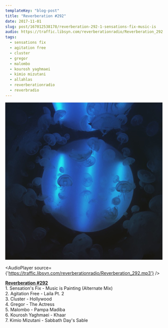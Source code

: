 ```yaml
---
templateKey: "blog-post"
title: "Reverberation #292"
date: 2017-11-01
slug: post/167012538178/reverberation-292-1-sensations-fix-music-is
audio: https://traffic.libsyn.com/reverberationradio/Reverberation_292.mp3
tags:
  - sensations fix
  - agitation free
  - cluster
  - gregor
  - malombo
  - kourosh yaghmaei
  - kimio mizutani
  - allahlas
  - reverberationradio
  - reverbradio
---
```


![Reverberation #292](../images/a49e98b7999e15e350faf87226615b224ce94105e7801205f5f9260380974636.png)

<AudioPlayer source={'https://traffic.libsyn.com/reverberationradio/Reverberation_292.mp3'} />

<p><b><a href="https://traffic.libsyn.com/reverberationradio/Reverberation_292.mp3">Reverberation #292</a></b><br />1. Sensation's Fix - Music is Painting (Alternate Mix)<br />2. Agitation Free - Laila Pt. 2<br />3. Cluster - Hollywood<br />4. Gregor - The Actress<br />5. Malombo - Pampa Madiba<br />6. Kourosh Yaghmaei - Khaar<br />7. Kimio Mizutani - Sabbath Day's Sable</p>

